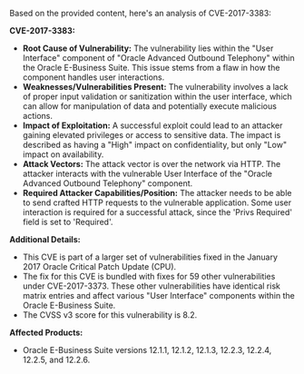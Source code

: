 Based on the provided content, here's an analysis of CVE-2017-3383:

**CVE-2017-3383:**

* **Root Cause of Vulnerability:** The vulnerability lies within the "User Interface" component of "Oracle Advanced Outbound Telephony" within the Oracle E-Business Suite. This issue stems from a flaw in how the component handles user interactions.
* **Weaknesses/Vulnerabilities Present:** The vulnerability involves a lack of proper input validation or sanitization within the user interface, which can allow for manipulation of data and potentially execute malicious actions.
* **Impact of Exploitation:** A successful exploit could lead to an attacker gaining elevated privileges or access to sensitive data. The impact is described as having a "High" impact on confidentiality, but only "Low" impact on availability.
* **Attack Vectors:** The attack vector is over the network via HTTP. The attacker interacts with the vulnerable User Interface of the "Oracle Advanced Outbound Telephony" component.
* **Required Attacker Capabilities/Position:** The attacker needs to be able to send crafted HTTP requests to the vulnerable application. Some user interaction is required for a successful attack, since the 'Privs Required' field is set to 'Required'.

**Additional Details:**

* This CVE is part of a larger set of vulnerabilities fixed in the January 2017 Oracle Critical Patch Update (CPU).
* The fix for this CVE is bundled with fixes for 59 other vulnerabilities under CVE-2017-3373. These other vulnerabilities have identical risk matrix entries and affect various "User Interface" components within the Oracle E-Business Suite.
* The CVSS v3 score for this vulnerability is 8.2.

**Affected Products:**
* Oracle E-Business Suite versions 12.1.1, 12.1.2, 12.1.3, 12.2.3, 12.2.4, 12.2.5, and 12.2.6.